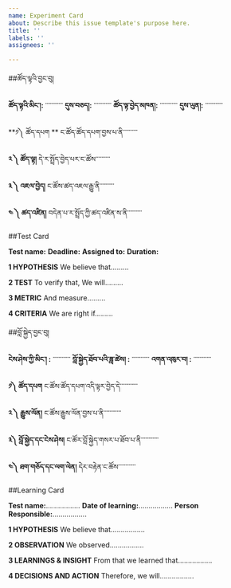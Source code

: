 ```yaml
---
name: Experiment Card
about: Describe this issue template's purpose here.
title: ''
labels: ''
assignees: ''

---
```


##ཚོད་ལྟའི་བྱང་བུ། 

**ཚོད་ལྟའི་མིང་།:**  ་་་་་་་་་་་་
**དུས་བཅད།:** ་་་་་་་་་་་་
**ཚོད་ལྟ་བྱེད་མཁན།:** ་་་་་་་་་་་་
**དུས་ཡུན།:** ་་་་་་་་་་་་

**༡༽  ཚོད་དཔག **
ང་ཚོད་ཚོད་དཔག་བྱས་པ་ནི་་་་་་་་་་


**༢ ༽  ཚོད་ལྟ།** 
དེ་ར་སྤྲོད་བྱེད་པར་ང་ཚོས་་་་་་་་་་


**༣ ༽  འཇལ་བྱེད།** 
ང་ཚོས་ཚད་འཇལ་རྒྱུ་ནི་་་་་་་་་་


**༤ ༽ ཚད་འཛིན།** 
བདེན་པ་ར་སྤྲོད་ཀྱི་ཚད་འཛིན་ས་ནི་་་་་་་་་་


##Test Card


**Test name:**
**Deadline:**
**Assigned to:**
**Duration:**

**1 HYPOTHESIS** 
We believe that.........


**2 TEST** 
To verify that, We will.........


**3 METRIC** 
And measure.........


**4 CRITERIA** 
We are right if.........



##བློ་སྐྱེད་བྱང་བུ།

 **ངེས་ཤེས་ཀྱི་མིང་། :** ་་་་་་་་་་་་
**བློ་སྐྱེད་ཐོབ་པའི་ཟླ་ཚེས། :** ་་་་་་་་་་་་
**འགན་འཁུར་བ། :** ་་་་་་་་་་་་

**༡༽ ཚོད་དཔག** 
ང་ཚོས་ཚོད་དཔག་འདི་ལྟར་བྱེད་དེ་་་་་་་་་་་་


**༢ ༽ རྒྱུས་ལོན།** 
ང་ཚོས་རྒྱུས་ལོན་བྱས་པ་ནི་་་་་་་་་་་་


**༣༽ བློ་སྐྱེད་དང་ངེས་ཤེས།** 
ང་ཚོར་བློ་སྐྱེད་གསར་པ་ཐོབ་པ་ནི་་་་་་་་་་་་


**༤༽ ཐག་གཅོད་དང་ལག་ལེན།** 
དེར་བརྟེན་ང་ཚོས་་་་་་་་་་་་


##Learning Card

**Test name:**.................
**Date of learning:**.................
**Person Responsible:**.................


**1 HYPOTHESIS** 
We believe that.................



**2 OBSERVATION** 
We observed.................



**3 LEARNINGS & INSIGHT** 
From that we learned that.................



**4 DECISIONS AND ACTION** 
Therefore, we will.................
